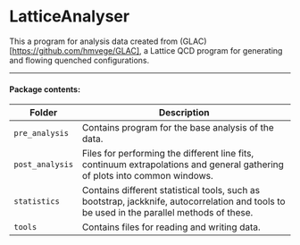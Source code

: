 # LatticeAnalyser

This a program for analysis data created from (GLAC)[https://github.com/hmvege/GLAC], a Lattice QCD program for generating and flowing quenched configurations.

---

#### Package contents:
| Folder | Description |
| ------ | ----------- |
| `pre_analysis` | Contains program for the base analysis of the data. |
| `post_analysis` | Files for performing the different line fits, continuum extrapolations and general gathering of plots into common windows. |
| `statistics` | Contains different statistical tools, such as bootstrap, jackknife, autocorrelation and tools to be used in the parallel methods of these. |
| `tools` | Contains files for reading and writing data. |

